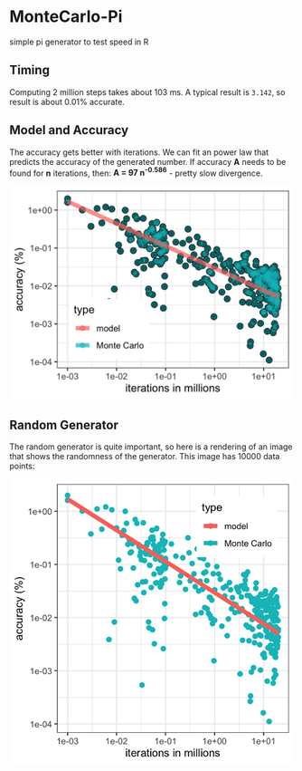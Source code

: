 # MonteCarlo-Pi
 simple pi generator to test speed in R
 
## Timing

Computing 2 million steps takes about 103 ms. A typical result is `3.142`, so result is about 0.01% accurate. 


## Model and Accuracy

The accuracy gets better with iterations. We can fit an power law that predicts the accuracy of the generated number. If accuracy **A** needs to be found for **n** iterations, then: **A = 97 n<sup>-0.586</sup>** - pretty slow divergence.


![Accuracy of Pi generated by Monte Carlo increases with number of iterations](images/pi-accuracy.png)


## Random Generator

The random generator is quite important, so here is a rendering of an image that shows the randomness of the generator. This image has 10000 data points:

![Randomness of the Generator](images/random-num-gen.png)